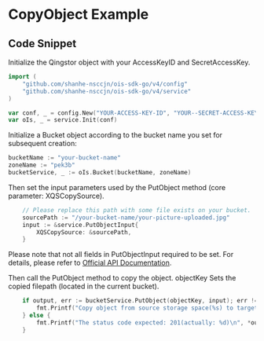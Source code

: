 # CopyObject Example

## Code Snippet

Initialize the Qingstor object with your AccessKeyID and SecretAccessKey.

```go
import (
	"github.com/shanhe-nsccjn/ois-sdk-go/v4/config"
	"github.com/shanhe-nsccjn/ois-sdk-go/v4/service"
)

var conf, _ = config.New("YOUR-ACCESS-KEY-ID", "YOUR--SECRET-ACCESS-KEY")
var oIs, _ = service.Init(conf)
```

Initialize a Bucket object according to the bucket name you set for subsequent creation:

```go
bucketName := "your-bucket-name"
zoneName := "pek3b"
bucketService, _ := oIs.Bucket(bucketName, zoneName)
```

Then set the input parameters used by the PutObject method (core parameter: XQSCopySource).

```go
	// Please replace this path with some file exists on your bucket.
	sourcePath := "/your-bucket-name/your-picture-uploaded.jpg"
	input := &service.PutObjectInput{
		XQSCopySource: &sourcePath,
	}
```

Please note that not all fields in PutObjectInput required to be set. For details, please refer to [Official API Documentation](https://docsv3.shanhe.com/ois/api/object/copy).

Then call the PutObject method to copy the object. objectKey Sets the copied filepath (located in the current bucket).

```go
	if output, err := bucketService.PutObject(objectKey, input); err != nil {
		fmt.Printf("Copy object from source storage space(%s) to target path(%s) failed with given error: %s\n", sourcePath, objectKey, err)
	} else {
		fmt.Printf("The status code expected: 201(actually: %d)\n", *output.StatusCode)
	}
```